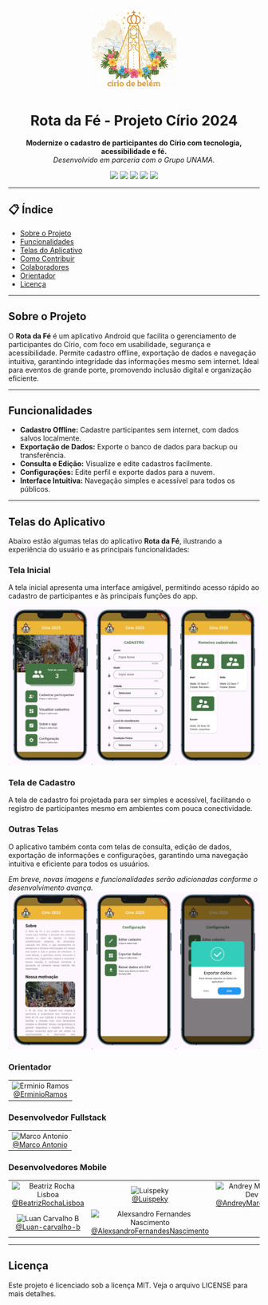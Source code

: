 <p align="center">
  <img src="/images/logo.png" width="170" alt="Rota da Fé">
</p>

<h1 align="center">Rota da Fé - Projeto Círio 2024</h1>

<p align="center">
  <b>Modernize o cadastro de participantes do Círio com tecnologia, acessibilidade e fé.</b><br>
  <i>Desenvolvido em parceria com o Grupo UNAMA.</i>
</p>

<p align="center">
  <img src="https://img.shields.io/badge/flutter-%2302569B.svg?style=for-the-badge&logo=flutter&logoColor=white"/>
  <img src="https://img.shields.io/badge/dart-%230175C2.svg?style=for-the-badge&logo=dart&logoColor=white"/>
  <img src="https://img.shields.io/badge/node.js-339933?style=for-the-badge&logo=nodedotjs&logoColor=white"/>
  <img src="https://img.shields.io/badge/nestjs-E0234E?style=for-the-badge&logo=nestjs&logoColor=white"/>
  <img src="https://img.shields.io/badge/hive-FFC107?style=for-the-badge&logoColor=black"/>
</p>

---

## 📋 Índice

- [Sobre o Projeto](#sobre-o-projeto)
- [Funcionalidades](#funcionalidades)
- [Telas do Aplicativo](#telas-do-aplicativo)
- [Como Contribuir](#como-contribuir)
- [Colaboradores](#colaboradores-universitários)
- [Orientador](#orientador)
- [Licença](#licença)

---

## Sobre o Projeto

O **Rota da Fé** é um aplicativo Android que facilita o gerenciamento de participantes do Círio, com foco em usabilidade, segurança e acessibilidade. Permite cadastro offline, exportação de dados e navegação intuitiva, garantindo integridade das informações mesmo sem internet. Ideal para eventos de grande porte, promovendo inclusão digital e organização eficiente.

---

## Funcionalidades

- **Cadastro Offline:** Cadastre participantes sem internet, com dados salvos localmente.
- **Exportação de Dados:** Exporte o banco de dados para backup ou transferência.
- **Consulta e Edição:** Visualize e edite cadastros facilmente.
- **Configurações:** Edite perfil e exporte dados para a nuvem.
- **Interface Intuitiva:** Navegação simples e acessível para todos os públicos.

---

## Telas do Aplicativo

Abaixo estão algumas telas do aplicativo **Rota da Fé**, ilustrando a experiência do usuário e as principais funcionalidades:

### Tela Inicial
A tela inicial apresenta uma interface amigável, permitindo acesso rápido ao cadastro de participantes e às principais funções do app.

![Tela Inicial](/images/screens.png)

### Tela de Cadastro
A tela de cadastro foi projetada para ser simples e acessível, facilitando o registro de participantes mesmo em ambientes com pouca conectividade.


### Outras Telas
O aplicativo também conta com telas de consulta, edição de dados, exportação de informações e configurações, garantindo uma navegação intuitiva e eficiente para todos os usuários.

*Em breve, novas imagens e funcionalidades serão adicionadas conforme o desenvolvimento avança.*
![Tela de Cadastro](/images/screens2.png)



### Orientador
<table>
  <tr>
    <td align="center">
      <img src="https://github.com/ErminioRamos.png?size=100" width="100" alt="Erminio Ramos"><br>
      <a href="https://github.com/ErminioRamos">@ErminioRamos</a>
    </td>
  </tr>
</table>

### Desenvolvedor Fullstack
<table>
  <tr>
    <td align="center">
      <img src="https://github.com/marco0antonio0.png?size=100" width="100" alt="Marco Antonio"><br>
      <a href="https://github.com/marco0antonio0">@Marco Antonio</a>
    </td>
  </tr>
</table>

### Desenvolvedores Mobile
<table>
  <tr>
    <td align="center">
      <img src="https://github.com/BeatrizRochaLisboa.png?size=100" width="100" height="100" alt="Beatriz Rocha Lisboa"><br>
      <a href="https://github.com/BeatrizRochaLisboa">@BeatrizRochaLisboa</a>
    </td>
    <td align="center">
      <img src="https://github.com/Luispeky.png?size=100" width="100" height="100" alt="Luispeky"><br>
      <a href="https://github.com/Luispeky">@Luispeky</a>
    </td>
    <td align="center">
      <img src="https://github.com/AndreyMarquesDev.png?size=100" width="100" height="100" alt="Andrey Marques Dev"><br>
      <a href="https://github.com/AndreyMarquesDev">@AndreyMarquesDev</a>
    </td>
    <td align="center">
      <img src="https://github.com/rafaelgoesti.png?size=100" width="100" height="100" alt="Rafael Goesti"><br>
      <a href="https://github.com/rafaelgoesti">@rafaelgoesti</a>
    </td>
  </tr>
  <tr>
    <td align="center">
      <img src="https://github.com/Luan-carvalho-b.png?size=100" width="100" height="100" alt="Luan Carvalho B"><br>
      <a href="https://github.com/Luan-carvalho-b">@Luan-carvalho-b</a>
    </td>
    <td align="center">
      <img src="https://github.com/AlexsandroFernandesNascimento.png?size=100" width="100" height="100" alt="Alexsandro Fernandes Nascimento"><br>
      <a href="https://github.com/AlexsandroFernandesNascimento">@AlexsandroFernandesNascimento</a>
    </td>
    <td></td>
  </tr>
</table>

---

## Licença

Este projeto é licenciado sob a licença MIT. Veja o arquivo LICENSE para mais detalhes.

